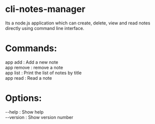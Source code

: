 # cli-notes-manager

Its a node.js application which can create, delete, view and read notes directly using command line interface.

# Commands:
app add : Add a new note<br>
app remove : remove a note<br>
app list : Print the list of notes by title<br>
app read  :   Read a note

# Options:
  --help  : Show help<br>
  --version :  Show version number
